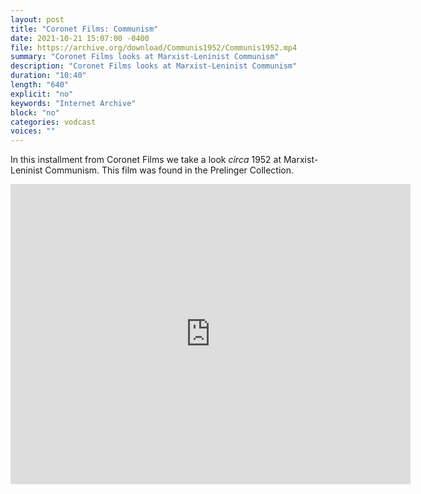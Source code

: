 ```yaml
---
layout: post
title: "Coronet Films: Communism"
date: 2021-10-21 15:07:00 -0400
file: https://archive.org/download/Communis1952/Communis1952.mp4
summary: "Coronet Films looks at Marxist-Leninist Communism"
description: "Coronet Films looks at Marxist-Leninist Communism"
duration: "10:40"
length: "640"
explicit: "no" 
keywords: "Internet Archive"
block: "no" 
categories: vodcast
voices: ""
---
```


In this installment from Coronet Films we take a look *circa* 1952 at Marxist-Leninist Communism.  This film was found in the Prelinger Collection.

<iframe src="https://archive.org/embed/Communis1952" width="640" height="480" frameborder="0" webkitallowfullscreen="true" mozallowfullscreen="true" allowfullscreen></iframe>
